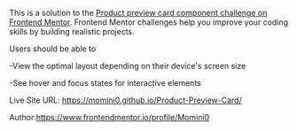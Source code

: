 This is a solution to the [Product preview card component challenge on Frontend Mentor](https://www.frontendmentor.io/challenges/product-preview-card-component-GO7UmttRfa). Frontend Mentor challenges help you improve your coding skills by building realistic projects. 

Users should be able to

-View the optimal layout depending on their device's screen size

-See hover and focus states for interactive elements

Live Site URL: https://momini0.github.io/Product-Preview-Card/

Author:https://www.frontendmentor.io/profile/Momini0
